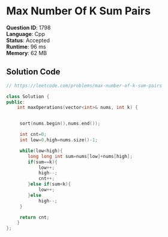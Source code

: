 # Max Number Of K Sum Pairs

**Question ID**: 1798  
**Language**: Cpp  
**Status**: Accepted  
**Runtime**: 96 ms  
**Memory**: 62 MB  

## Solution Code
```cpp
// https://leetcode.com/problems/max-number-of-k-sum-pairs

class Solution {
public:
    int maxOperations(vector<int>& nums, int k) {


     sort(nums.begin(),nums.end());

     int cnt=0;
     int low=0,high=nums.size()-1;

     while(low<high){
        long long int sum=nums[low]+nums[high];
        if(sum==k){
            low++;
            high--;
            cnt++;
        }else if(sum<k){
            low++;
        }else
            high--;
     }

     return cnt;   
    }
};
```
